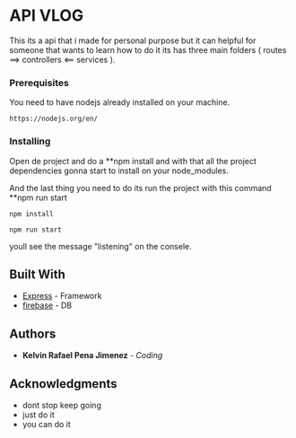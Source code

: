 # API VLOG

This its a api that i made for personal purpose but it can helpful for someone that wants to learn how to do it its has three main folders ( routes ==> controllers <== services ).



### Prerequisites

You need to have nodejs already installed on your machine.

```
https://nodejs.org/en/
```

### Installing

Open de project and do a **npm install and with that all the project dependencies gonna start to install on your node_modules.

And the last thing you need to do its run the project with this command **npm run start

```
npm install
```

```
npm run start
```

youll see the message "listening" on the consele.


## Built With

* [Express](https://expressjs.com/) - Framework
* [firebase](https://console.firebase.google.com/) - DB 


## Authors

* **Kelvin Rafael Pena Jimenez** - *Coding* 


## Acknowledgments

* dont stop keep going
* just do it 
* you can do it

